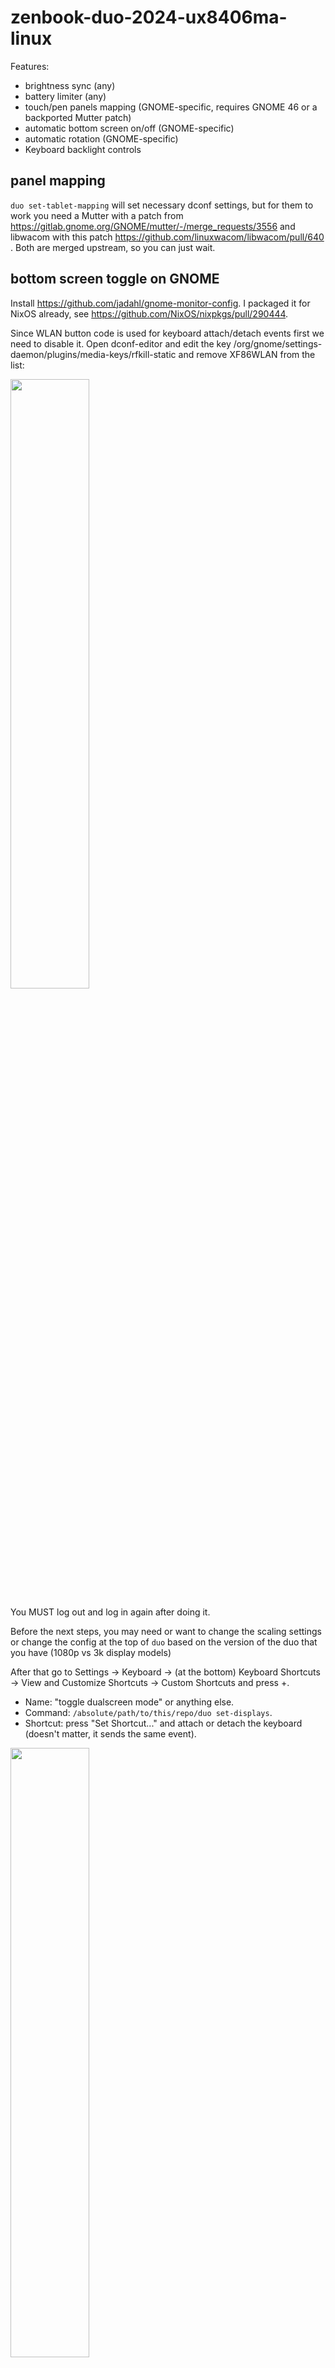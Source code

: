 # zenbook-duo-2024-ux8406ma-linux

Features:
* brightness sync (any)
* battery limiter (any)
* touch/pen panels mapping (GNOME-specific, requires GNOME 46 or a backported Mutter patch)
* automatic bottom screen on/off (GNOME-specific)
* automatic rotation (GNOME-specific)
* Keyboard backlight controls

## panel mapping

`duo set-tablet-mapping` will set necessary dconf settings, but for them to work you need a Mutter with a patch from https://gitlab.gnome.org/GNOME/mutter/-/merge_requests/3556 and libwacom with this patch https://github.com/linuxwacom/libwacom/pull/640 . Both are merged upstream, so you can just wait.

## bottom screen toggle on GNOME

Install https://github.com/jadahl/gnome-monitor-config. I packaged it for NixOS already, see https://github.com/NixOS/nixpkgs/pull/290444.

Since WLAN button code is used for keyboard attach/detach events first we need to disable it. Open dconf-editor and edit the key /org/gnome/settings-daemon/plugins/media-keys/rfkill-static and remove XF86WLAN from the list:

<img src="https://github.com/alesya-h/zenbook-duo-2024-ux8406ma-linux/assets/209175/3c24bc19-a22f-44ad-88e9-1c099c88e2c3" width="50%">

You MUST log out and log in again after doing it.

Before the next steps, you may need or want to change the scaling settings or change the config at the top of `duo` based on the version of the duo that you have (1080p vs 3k display models)

After that go to Settings -> Keyboard -> (at the bottom) Keyboard Shortcuts -> View and Customize Shortcuts -> Custom Shortcuts and press +.

* Name: "toggle dualscreen mode" or anything else.
* Command: `/absolute/path/to/this/repo/duo set-displays`.
* Shortcut: press "Set Shortcut..." and attach or detach the keyboard (doesn't matter, it sends the same event).

<img src="https://github.com/alesya-h/zenbook-duo-2024-ux8406ma-linux/assets/209175/54d08da6-cba2-49a8-abcf-9eadcd5869d2" width="50%" height="50%">

Press "Add" in the top right corner, close everything and log out and in again. Unlike usual shortcuts, this one doesn't work before logging out.

You also want to add `duo set-displays` to your startup so it'll set your laptop to single or dual screen when you log in.

For manual screen management there are `duo top`, `duo bottom`, `duo both` and `duo toggle` (toggles between top and both) commands.


## automatic rotation

Make sure iio-sensor-proxy is installed, the script relies on `monitor-sensor` command from it. Once it's installed and you followed the steps above for dualscreen setup just run `duo watch-rotation` somewhere at the start of your GNOME session.

## brightness sync

Brightness control requires root permissions. I prefer to have sudo with a password by default, so I use a hack to have a NOPASSWD sudo for /usr/bin/env which allows to execute any command. Line in /etc/sudoers looks like `%wheel  ALL=(ALL:ALL)    NOPASSWD: /usr/bin/env`. On NixOS the relevant part of the config is this:

```
  security.sudo = {
    enable = true;
    extraRules = [{
      commands = [
        {
          command = "/usr/bin/env";
          options = [ "NOPASSWD" ];
        }
      ];
      groups = [ "wheel" ];
    }];
  };
```

Once the sudo setup is done you can either run `duo sync-backlight` to sync it once (you may want to bind it to some hotkey) or you can run `duo watch-backlight` at login and it will keep syncing your brightness from the top display to the bottom one.

For most linux distros there is an included systemd service file: `brightness-sync.service` that just needs `/path/to/duo` changed before moving it to `/etc/systemd/system` to enable brightness sync in the background.

## battery limiter

Requires same sudo setup as for the brightness sync. Most likely you want to run `duo bat-limit` or `duo bat-limit 75` (where 75 is your desired threshold percentage, 80 is used if omited) once at the start of your desktop session.

## keyboard backligh controls

Keyboard backlight controls also require sudo priviledges to run.
In additional, the script requires [libusb](https://packages.debian.org/sid/libusb-1.0-0-dev) which allows to send a data packets to the usb keyboard.

The backlight controls is written in C so it first needs to compiled by:
`gcc keyboard_backlight.c -o keyboard_backlight -lusb-1.0`.\
After that, you can move `keyboard_backlight` to `usr/local/bin/` and simply do: `keyboard_backlight off|low|mid|high`\

If keyboard_backlight script is added to PATH, you can also use duo key-light `off|low|mid|high`

Currently, this only works when the keyboard is attached to the laptop.

## Notes concerning usage on Fedora 40

The steps described above work on Fedora 40 with the following specific changes:
Prerequisities:
`sudo dnf install lm_sensors gnome-monitor-config inotofy-tools`
Libwacom files elan-425a.tablet and elan-425b.tablet should be copied to /usr/share/libwacom
For brightness sync to work properly, line 10 of the duo.sh should be modified to `backlight=card1-eDP-2-backlight`

